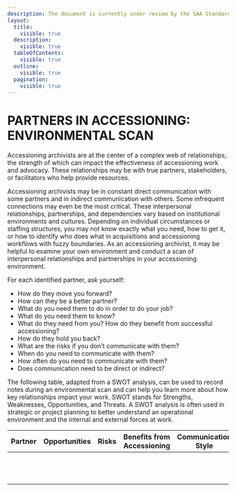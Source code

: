 ```yaml
---
description: The document is currently under review by the SAA Standards Committee.
layout:
  title:
    visible: true
  description:
    visible: true
  tableOfContents:
    visible: true
  outline:
    visible: true
  pagination:
    visible: true
---
```


# PARTNERS IN ACCESSIONING: ENVIRONMENTAL SCAN

Accessioning archivists are at the center of a complex web of relationships, the strength of which can impact the effectiveness of accessioning work and advocacy. These relationships may be with true partners, stakeholders, or facilitators who help provide resources.

Accessioning archivists may be in constant direct communication with some partners and in indirect communication with others. Some infrequent connections may even be the most critical. These interpersonal relationships, partnerships, and dependencies vary based on institutional environments and cultures. Depending on individual circumstances or staffing structures, you may not know exactly what you need, how to get it, or how to identify who does what in acquisitions and accessioning workflows with fuzzy boundaries. As an accessioning archivist, it may be helpful to examine your own environment and conduct a scan of interpersonal relationships and partnerships in your accessioning environment.

For each identified partner, ask yourself:

* How do they move you forward?
* How can they be a better partner?&#x20;
* What do you need them to do in order to do your job?
* What do you need them to know?
* What do they need from you? How do they benefit from successful accessioning?
* How do they hold you back?
* What are the risks if you don’t communicate with them?
* When do you need to communicate with them?&#x20;
* How often do you need to communicate with them?&#x20;
* Does communication need to be direct or indirect?

The following table, adapted from a SWOT analysis, can be used to record notes during an environmental scan and can help you learn more about how key relationships impact your work. SWOT stands for Strengths, Weaknesses, Opportunities, and Threats. A SWOT analysis is often used in strategic or project planning to better understand an operational environment and the internal and external forces at work.

<table data-full-width="false"><thead><tr><th>Partner</th><th>Opportunities</th><th>Risks</th><th>Benefits from Accessioning</th><th>Communication Style</th></tr></thead><tbody><tr><td> </td><td> </td><td> </td><td> </td><td> </td></tr><tr><td> </td><td> </td><td> </td><td> </td><td> </td></tr><tr><td> </td><td> </td><td> </td><td> </td><td> </td></tr><tr><td> </td><td> </td><td> </td><td> </td><td> </td></tr><tr><td> </td><td> </td><td> </td><td> </td><td> </td></tr><tr><td> </td><td> </td><td> </td><td> </td><td> </td></tr><tr><td> </td><td> </td><td> </td><td> </td><td> </td></tr><tr><td> </td><td> </td><td> </td><td> </td><td> </td></tr><tr><td> </td><td> </td><td> </td><td> </td><td> </td></tr><tr><td> </td><td> </td><td> </td><td> </td><td> </td></tr><tr><td> </td><td> </td><td> </td><td> </td><td> </td></tr><tr><td> </td><td> </td><td> </td><td> </td><td> </td></tr></tbody></table>
